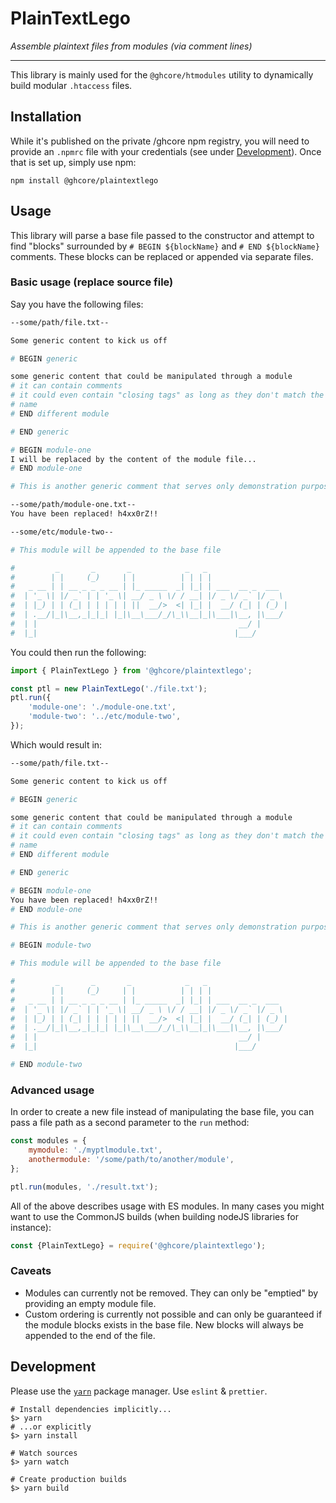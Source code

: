 # PlainTextLego

_Assemble plaintext files from modules (via comment lines)_

---

This library is mainly used for the `@ghcore/htmodules` utility to dynamically
build modular `.htaccess` files.


## Installation

While it's published on the private /ghcore npm registry, you will need to 
provide an `.npmrc` file with your credentials (see under 
[Development](#development)). Once that is set up, simply use npm:

```
npm install @ghcore/plaintextlego
```

## Usage

This library will parse a base file passed to the constructor and attempt to
find "blocks" surrounded by `# BEGIN ${blockName}` and `# END ${blockName}`
comments. These blocks can be replaced or appended via separate files.

### Basic usage (replace source file)

Say you have the following files:
```sh
--some/path/file.txt--

Some generic content to kick us off

# BEGIN generic

some generic content that could be manipulated through a module
# it can contain comments
# it could even contain "closing tags" as long as they don't match the module
# name
# END different module

# END generic

# BEGIN module-one
I will be replaced by the content of the module file...
# END module-one

# This is another generic comment that serves only demonstration purposes.

```
```sh
--some/path/module-one.txt--
You have been replaced! h4xx0rZ!!
```
```sh
--some/etc/module-two--

# This module will be appended to the base file

#         _       _       _            _   _                  
#        | |     (_)     | |          | | | |                 
#   _ __ | | __ _ _ _ __ | |_ _____  _| |_| | ___  __ _  ___  
#  | '_ \| |/ _` | | '_ \| __/ _ \ \/ / __| |/ _ \/ _` |/ _ \ 
#  | |_) | | (_| | | | | | ||  __/>  <| |_| |  __/ (_| | (_) |
#  | .__/|_|\__,_|_|_| |_|\__\___/_/\_\\__|_|\___|\__, |\___/ 
#  | |                                             __/ |      
#  |_|                                            |___/       

```


You could then run the following:

```js
import { PlainTextLego } from '@ghcore/plaintextlego';

const ptl = new PlainTextLego('./file.txt');
ptl.run({
    'module-one': './module-one.txt',
    'module-two': '../etc/module-two',
});

```

Which would result in:
```sh
--some/path/file.txt--

Some generic content to kick us off

# BEGIN generic

some generic content that could be manipulated through a module
# it can contain comments
# it could even contain "closing tags" as long as they don't match the module
# name
# END different module

# END generic

# BEGIN module-one
You have been replaced! h4xx0rZ!!
# END module-one

# This is another generic comment that serves only demonstration purposes.

# BEGIN module-two

# This module will be appended to the base file

#         _       _       _            _   _                  
#        | |     (_)     | |          | | | |                 
#   _ __ | | __ _ _ _ __ | |_ _____  _| |_| | ___  __ _  ___  
#  | '_ \| |/ _` | | '_ \| __/ _ \ \/ / __| |/ _ \/ _` |/ _ \ 
#  | |_) | | (_| | | | | | ||  __/>  <| |_| |  __/ (_| | (_) |
#  | .__/|_|\__,_|_|_| |_|\__\___/_/\_\\__|_|\___|\__, |\___/ 
#  | |                                             __/ |      
#  |_|                                            |___/       

# END module-two

```

### Advanced usage

In order to create a new file instead of manipulating the base file, you can
pass a file path as a second parameter to the `run` method:

```js
const modules = {
    mymodule: './myptlmodule.txt',
    anothermodule: '/some/path/to/another/module',
};

ptl.run(modules, './result.txt');
```

All of the above describes usage with ES modules. In many cases you might want
to use the CommonJS builds (when building nodeJS libraries for instance):

```js
const {PlainTextLego} = require('@ghcore/plaintextlego');
```

### Caveats

 - Modules can currently not be removed. They can only be "emptied" by providing 
   an empty module file.
 - Custom ordering is currently not possible and can only be guaranteed if the
   module blocks exists in the base file. New blocks will always be appended to
   the end of the file.

## Development

Please use the [`yarn`](https://classic.yarnpkg.com/en/docs/install) package manager.
Use `eslint` & `prettier`.

```shell
# Install dependencies implicitly...
$> yarn
# ...or explicitly
$> yarn install

# Watch sources
$> yarn watch

# Create production builds
$> yarn build
```
